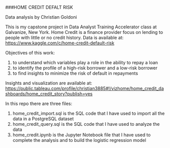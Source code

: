###HOME CREDIT DEFALT RISK 

Data analysis by Christian Goldoni

This is my capstone project in Data Analyst Training Accelerator class at Galvanize, New York.
Home Credit is a finance provider focus on lending to people with little or no credit history. 
Data is available at: https://www.kaggle.com/c/home-credit-default-risk

Objectives of this work:
1. to understand which variables play a role in the ability to repay a loan
2. to identify the profile of a high-risk borrower and a low-risk borrower
3. to find insights to minimize the risk of default in repayments 

Insights and visualization are available at: https://public.tableau.com/profile/christian3885#!/vizhome/home_credit_dashboards/home_credit_story?publish=yes

In this repo there are three files:
1. home_credit_import.sql is the SQL code that I have used to import all the data in a PostgreSQL dataset
2. home_credit_query.sql is the SQL code that I have used to analyze the data
3. home_credit.ipynb is the Jupyter Notebook file that I have used to complete the analysis and to build the logistic regression model
